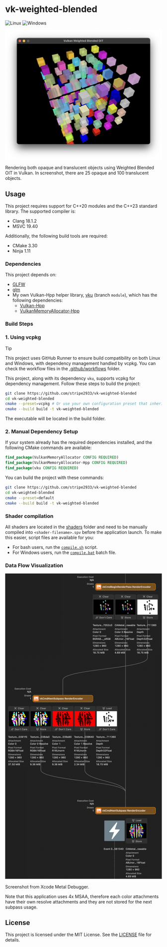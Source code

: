 # vk-weighted-blended

![Linux](actions/workflows/linux.yml/badge.svg)
![Windows](actions/workflows/windows.yml/badge.svg)

![Running screenshot](doc/images/running-screenshot.png)

Rendering both opaque and translucent objects using Weighted Blended OIT in Vulkan. In screenshot, there are 25 opaque and 100 translucent objects.

## Usage

This project requires support for C++20 modules and the C++23 standard library. The supported compiler is:
- Clang 18.1.2
- MSVC 19.40

Additionally, the following build tools are required:
- CMake 3.30
- Ninja 1.11

### Dependencies

This project depends on:
- [GLFW](https://github.com/glfw/glfw)
- [glm](https://github.com/g-truc/glm)
- My own Vulkan-Hpp helper library, [vku](https://github.com/stripe2933/vku/tree/module) (branch `module`), which has the following dependencies:
  - [Vulkan-Hpp](https://github.com/KhronosGroup/Vulkan-Hpp)
  - [VulkanMemoryAllocator-Hpp](https://github.com/YaaZ/VulkanMemoryAllocator-Hpp)

### Build Steps

### 1. Using vcpkg

> [!TIP]
> This project uses GitHub Runner to ensure build compatibility on both Linux and Windows, with dependency management handled by vcpkg. You can check the workflow files in the [.github/workflows](.github/workflows) folder.

This project, along with its dependency `vku`, supports vcpkg for dependency management. Follow these steps to build the project:

```sh
git clone https://github.com/stripe2933/vk-weighted-blended
cd vk-weighted-blended
cmake --preset=vcpkg # Or use your own configuration preset that inherits from the "vcpkg" preset.
cmake --build build -t vk-weighted-blended
```

The executable will be located in the build folder.

### 2. Manual Dependency Setup

If your system already has the required dependencies installed, and the following CMake commands are available:

```cmake
find_package(VulkanMemoryAllocator CONFIG REQUIRED)
find_package(VulkanMemoryAllocator-Hpp CONFIG REQUIRED)
find_package(vku CONFIG REQUIRED)
```

You can build the project with these commands:

```sh
git clone https://github.com/stripe2933/vk-weighted-blended
cd vk-weighted-blended
cmake --preset=default
cmake --build build -t vk-weighted-blended
```

### Shader compilation

All shaders are located in the [shaders](/shaders) folder and need to be manually compiled into `<shader-filename>.spv` before the application launch. To make this easier, script files are available for you:

- For bash users, run the [`compile.sh`](/shaders/compile.sh) script.
- For Windows users, run the [`compile.bat`](/shaders/compile.bat) batch file.

### Data Flow Visualization

![Data flow](doc/images/data-flow.png)

Screenshot from Xcode Metal Debugger.

Note that this application uses 4x MSAA, therefore each color attachments have their own resolve attachments and they are not stored for the next subpass usage.

## License

This project is licensed under the MIT License. See the [LICENSE](LICENSE.txt) file for details.